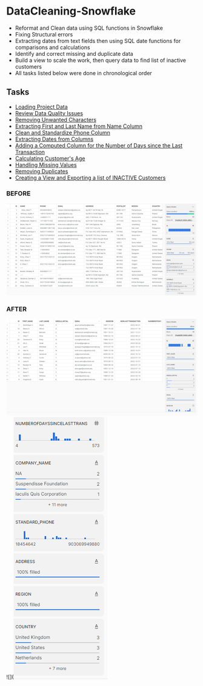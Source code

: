 # DataCleaning-Snowflake
* Reformat and Clean data using SQL functions in Snowflake
* Fixing Structural errors
* Extracting dates from text fields then using SQL date functions for comparisons and calculations
* Identify and correct missing and duplicate data
* Build a view to scale the work, then query data to find list of inactive customers
* All tasks listed below were done in chronological order

## Tasks
* [Loading Project Data](https://github.com/Nwiradiradja/DataCleaning-Snowflake/tree/main/Load_Data)
* [Review Data Quality Issues](https://github.com/Nwiradiradja/DataCleaning-Snowflake/tree/main/Review_Data_Quality)
* [Removing Unwanted Characters](https://github.com/Nwiradiradja/DataCleaning-Snowflake/tree/main/RemoveChar)
* [Extracting First and Last Name from Name Column](https://github.com/Nwiradiradja/DataCleaning-Snowflake/tree/main/Extract_Names)
* [Clean and Standardize Phone Column](https://github.com/Nwiradiradja/DataCleaning-Snowflake/tree/main/Phone)
* [Extracting Dates from Columns](https://github.com/Nwiradiradja/DataCleaning-Snowflake/tree/main/Date)
* [Adding a Computed Column for the Number of Days since the Last Transaction](https://github.com/Nwiradiradja/DataCleaning-Snowflake/tree/main/ComputedColumn)
* [Calculating Customer's Age](https://github.com/Nwiradiradja/DataCleaning-Snowflake/tree/main/ComputeAge)
* [Handling Missing Values](https://github.com/Nwiradiradja/DataCleaning-Snowflake/tree/main/Missing_Values)
* [Removing Duplicates](https://github.com/Nwiradiradja/DataCleaning-Snowflake/tree/main/Remove_Duplicates)
* [Creating a View and Exporting a list of INACTIVE Customers](https://github.com/Nwiradiradja/DataCleaning-Snowflake/tree/main/Create_View_Export_List)

### BEFORE
![](https://github.com/Nwiradiradja/DataCleaning-Snowflake/blob/main/Before.png?raw=true)

### AFTER
![](https://github.com/Nwiradiradja/DataCleaning-Snowflake/blob/main/After.png?raw=true)
![](![](https://github.com/Nwiradiradja/DataCleaning-Snowflake/blob/main/After2.png?raw=true)

